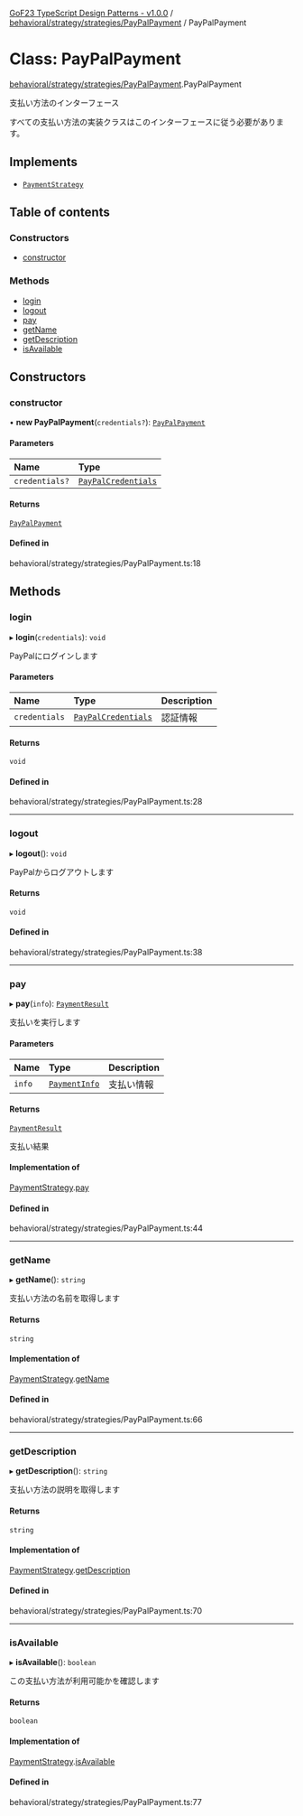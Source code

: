 [GoF23 TypeScript Design Patterns - v1.0.0](../README.md) / [behavioral/strategy/strategies/PayPalPayment](../modules/behavioral_strategy_strategies_PayPalPayment.md) / PayPalPayment

# Class: PayPalPayment

[behavioral/strategy/strategies/PayPalPayment](../modules/behavioral_strategy_strategies_PayPalPayment.md).PayPalPayment

支払い方法のインターフェース

すべての支払い方法の実装クラスはこのインターフェースに従う必要があります。

## Implements

- [`PaymentStrategy`](../interfaces/behavioral_strategy_PaymentStrategy.PaymentStrategy.md)

## Table of contents

### Constructors

- [constructor](behavioral_strategy_strategies_PayPalPayment.PayPalPayment.md#constructor)

### Methods

- [login](behavioral_strategy_strategies_PayPalPayment.PayPalPayment.md#login)
- [logout](behavioral_strategy_strategies_PayPalPayment.PayPalPayment.md#logout)
- [pay](behavioral_strategy_strategies_PayPalPayment.PayPalPayment.md#pay)
- [getName](behavioral_strategy_strategies_PayPalPayment.PayPalPayment.md#getname)
- [getDescription](behavioral_strategy_strategies_PayPalPayment.PayPalPayment.md#getdescription)
- [isAvailable](behavioral_strategy_strategies_PayPalPayment.PayPalPayment.md#isavailable)

## Constructors

### constructor

• **new PayPalPayment**(`credentials?`): [`PayPalPayment`](behavioral_strategy_strategies_PayPalPayment.PayPalPayment.md)

#### Parameters

| Name | Type |
| :------ | :------ |
| `credentials?` | [`PayPalCredentials`](../interfaces/behavioral_strategy_strategies_PayPalPayment.PayPalCredentials.md) |

#### Returns

[`PayPalPayment`](behavioral_strategy_strategies_PayPalPayment.PayPalPayment.md)

#### Defined in

behavioral/strategy/strategies/PayPalPayment.ts:18

## Methods

### login

▸ **login**(`credentials`): `void`

PayPalにログインします

#### Parameters

| Name | Type | Description |
| :------ | :------ | :------ |
| `credentials` | [`PayPalCredentials`](../interfaces/behavioral_strategy_strategies_PayPalPayment.PayPalCredentials.md) | 認証情報 |

#### Returns

`void`

#### Defined in

behavioral/strategy/strategies/PayPalPayment.ts:28

___

### logout

▸ **logout**(): `void`

PayPalからログアウトします

#### Returns

`void`

#### Defined in

behavioral/strategy/strategies/PayPalPayment.ts:38

___

### pay

▸ **pay**(`info`): [`PaymentResult`](../interfaces/behavioral_strategy_PaymentStrategy.PaymentResult.md)

支払いを実行します

#### Parameters

| Name | Type | Description |
| :------ | :------ | :------ |
| `info` | [`PaymentInfo`](../interfaces/behavioral_strategy_PaymentStrategy.PaymentInfo.md) | 支払い情報 |

#### Returns

[`PaymentResult`](../interfaces/behavioral_strategy_PaymentStrategy.PaymentResult.md)

支払い結果

#### Implementation of

[PaymentStrategy](../interfaces/behavioral_strategy_PaymentStrategy.PaymentStrategy.md).[pay](../interfaces/behavioral_strategy_PaymentStrategy.PaymentStrategy.md#pay)

#### Defined in

behavioral/strategy/strategies/PayPalPayment.ts:44

___

### getName

▸ **getName**(): `string`

支払い方法の名前を取得します

#### Returns

`string`

#### Implementation of

[PaymentStrategy](../interfaces/behavioral_strategy_PaymentStrategy.PaymentStrategy.md).[getName](../interfaces/behavioral_strategy_PaymentStrategy.PaymentStrategy.md#getname)

#### Defined in

behavioral/strategy/strategies/PayPalPayment.ts:66

___

### getDescription

▸ **getDescription**(): `string`

支払い方法の説明を取得します

#### Returns

`string`

#### Implementation of

[PaymentStrategy](../interfaces/behavioral_strategy_PaymentStrategy.PaymentStrategy.md).[getDescription](../interfaces/behavioral_strategy_PaymentStrategy.PaymentStrategy.md#getdescription)

#### Defined in

behavioral/strategy/strategies/PayPalPayment.ts:70

___

### isAvailable

▸ **isAvailable**(): `boolean`

この支払い方法が利用可能かを確認します

#### Returns

`boolean`

#### Implementation of

[PaymentStrategy](../interfaces/behavioral_strategy_PaymentStrategy.PaymentStrategy.md).[isAvailable](../interfaces/behavioral_strategy_PaymentStrategy.PaymentStrategy.md#isavailable)

#### Defined in

behavioral/strategy/strategies/PayPalPayment.ts:77
